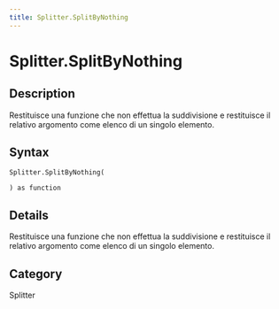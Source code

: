 ```yaml
---
title: Splitter.SplitByNothing
---
```


# Splitter.SplitByNothing


## Description

Restituisce una funzione che non effettua la suddivisione e restituisce il relativo argomento come elenco di un singolo elemento.


## Syntax

```powerquery
Splitter.SplitByNothing(

) as function
```


## Details

Restituisce una funzione che non effettua la suddivisione e restituisce il relativo argomento come elenco di un singolo elemento.



## Category
Splitter
